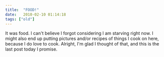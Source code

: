 ```yaml
---
title:  "FOOD!"
date:   2010-02-10 01:14:18
tags: ["old"]
---
```


It was food. I can't believe I forgot considering I am starving right now. I might also end up putting pictures and/or recipes of things I cook on here, because I do love to cook. Alright, I'm glad I thought of that, and this is the last post today I promise.
